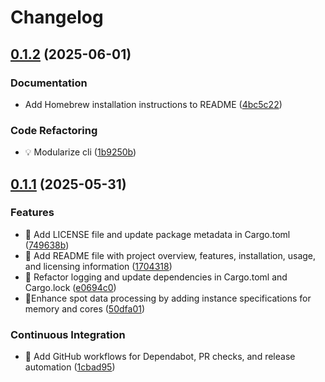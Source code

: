 # Changelog

## [0.1.2](https://github.com/kohbis/spotter/compare/v0.1.1...v0.1.2) (2025-06-01)


### Documentation

* Add Homebrew installation instructions to README ([4bc5c22](https://github.com/kohbis/spotter/commit/4bc5c2211cb6d4d4896bc3fa6c75410aec9894d8))


### Code Refactoring

* 💡 Modularize cli ([1b9250b](https://github.com/kohbis/spotter/commit/1b9250bc12871d7af550dd11d7269e0bac74dee9))

## [0.1.1](https://github.com/kohbis/spotter/compare/v0.1.0...v0.1.1) (2025-05-31)


### Features

* 🎸 Add LICENSE file and update package metadata in Cargo.toml ([749638b](https://github.com/kohbis/spotter/commit/749638b2aad0d585ec82484053ae756660c23665))
* 🎸 Add README file with project overview, features, installation, usage, and licensing information ([1704318](https://github.com/kohbis/spotter/commit/170431886d4b8fb6abe3bb446a8e38dceaa4569b))
* 🎸 Refactor logging and update dependencies in Cargo.toml and Cargo.lock ([e0694c0](https://github.com/kohbis/spotter/commit/e0694c00b5ad8f5417e943e49ca39b7a0a3004de))
* 🎸Enhance spot data processing by adding instance specifications for memory and cores ([50dfa01](https://github.com/kohbis/spotter/commit/50dfa0154729f6a1ccf76c16353329abd224e373))


### Continuous Integration

* 🎡 Add GitHub workflows for Dependabot, PR checks, and release automation ([1cbad95](https://github.com/kohbis/spotter/commit/1cbad95414c23a5fc65b4bc2fb96a9d01f7e279e))
